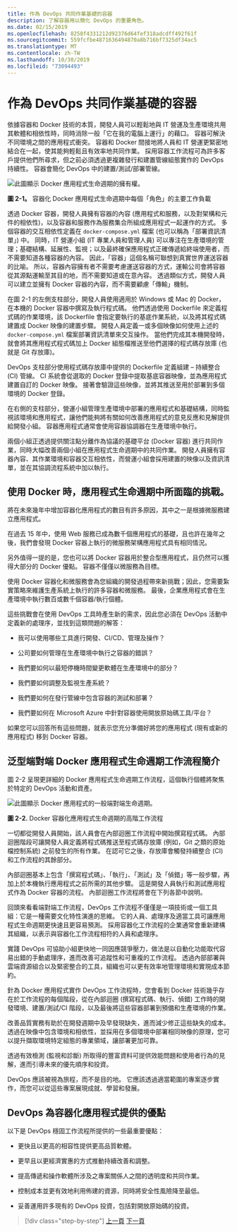 ```yaml
---
title: 作為 DevOps 共同作業基礎的容器
description: 了解容器用以簡化 DevOps 的重要角色。
ms.date: 02/15/2019
ms.openlocfilehash: 8258f4331212d92376d64fef318adcdff492f61f
ms.sourcegitcommit: 559fcfbe4871636494870a8b716bf7325df34ac5
ms.translationtype: MT
ms.contentlocale: zh-TW
ms.lasthandoff: 10/30/2019
ms.locfileid: "73094493"
---
```

# <a name="containers-as-the-foundation-for-devops-collaboration"></a>作為 DevOps 共同作業基礎的容器

依據容器和 Docker 技術的本質，開發人員可以輕鬆地與 IT 營運及生產環境共用其軟體和相依性時，同時消除一般「它在我的電腦上運行」的藉口。 容器可解決不同環境之間的應用程式衝突。 容器和 Docker 間接地將人員和 IT 營運更緊密地結合在一起，使其能夠輕鬆且有效率地共同作業。 採用容器工作流程可為許多客戶提供他們所尋求，但之前必須透過更複雜發行和建置管線組態實作的 DevOps 持續性。 容器會簡化 DevOps 中的建置/測試/部署管線。

![此圖顯示 Docker 應用程式生命週期的擁有權。](./media/containers-foundation-for-devops-collaboration/persona-workloads-docker-container-lifecycle.png)

**圖 2-1。** 容器化 Docker 應用程式生命週期中每個「角色」的主要工作負載

透過 Docker 容器，開發人員擁有容器的內容 (應用程式和服務，以及對架構和元件的相依性)，以及容器和服務作為服務集合所組成應用程式一起運作的方式。 多個容器的交互相依性定義在 `docker-compose.yml` 檔案 (也可以稱為「部署資訊清單」) 中。 同時，IT 營運小組 (IT 專業人員和管理人員) 可以專注在生產環境的管理；基礎結構、延展性、監視；以及最終確保應用程式正確傳遞給終端使用者，而不需要知道各種容器的內容。 因此，「容器」這個名稱可聯想到真實世界運送容器的比喻。 所以，容器內容擁有者不需要考慮運送容器的方式，運輸公司會將容器從其源點運輸至其目的地，而不需要知道或在意內容。 透過類似方式，開發人員可以建立並擁有 Docker 容器的內容，而不需要顧慮「傳輸」機制。

在圖 2-1 的左側支柱部分，開發人員使用適用於 Windows 或 Mac 的 Docker，在本機的 Docker 容器中撰寫及執行程式碼。 他們透過使用 Dockerfile 來定義程式碼的作業環境，該 Dockerfile 會指定要執行的基底作業系統，以及將其程式碼建置成 Docker 映像的建置步驟。 開發人員定義一或多個映像如何使用上述的 `docker-compose.yml` 檔案部署資訊清單來交互操作。 當他們完成其本機開發時，就會將其應用程式程式碼加上 Docker 組態檔推送至他們選擇的程式碼存放庫 (也就是 Git 存放庫)。

DevOps 支柱部分使用程式碼存放庫中提供的 Dockerfile 定義組建 – 持續整合 (CI) 管線。 CI 系統會從選取的 Docker 登錄中提取基底容器映像，並為應用程式建置自訂的 Docker 映像。 接著會驗證這些映像，並將其推送至用於部署到多個環境的 Docker 登錄。

在右側的支柱部分，營運小組管理生產環境中部署的應用程式和基礎結構，同時監視該環境和應用程式，讓他們能夠將有關如何改善應用程式的意見反應和見解提供給開發小組。 容器應用程式通常會使用容器協調器在生產環境中執行。

兩個小組正透過提供關注點分離作為協議的基礎平台 (Docker 容器) 進行共同作業，同時大幅改善兩個小組在應用程式生命週期中的共同作業。 開發人員擁有容器內容、其作業環境和容器交互相依性，而營運小組會採用建置的映像以及資訊清單，並在其協調流程系統中加以執行。

## <a name="challenges-in-application-life-cycle-when-using-docker"></a>使用 Docker 時，應用程式生命週期中所面臨的挑戰。

將在未來幾年中增加容器化應用程式的數目有許多原因，其中之一是根據微服務建立應用程式。

在過去 15 年中，使用 Web 服務已成為數千個應用程式的基礎，且也許在幾年之後，我們會發現 Docker 容器上執行的微服務架構應用程式具有相同情況。

另外值得一提的是，您也可以將 Docker 容器用於整合型應用程式，且仍然可以獲得大部分的 Docker 優點。 容器不僅僅以微服務為目標。

使用 Docker 容器化和微服務會為您組織的開發過程帶來新挑戰；因此，您需要紮實策略來維護生產系統上執行的許多容器和微服務。 最後，企業應用程式會在生產環境中執行數百或數千個容器/執行個體。

這些挑戰會在使用 DevOps 工具時產生新的需求，因此您必須在 DevOps 活動中定義新的處理序，並找到這類問題的解答：

- 我可以使用哪些工具進行開發、CI/CD、管理及操作？

- 公司要如何管理在生產環境中執行之容器的錯誤？

- 我們要如何以最短停機時間變更軟體在生產環境中的部分？

- 我們要如何調整及監視生產系統？

- 我們要如何在發行管線中包含容器的測試和部署？

- 我們要如何在 Microsoft Azure 中針對容器使用開放原始碼工具/平台？

如果您可以回答所有這些問題，就表示您充分準備好將您的應用程式 (現有或新的應用程式) 移到 Docker 容器。

## <a name="introduction-to-a-generic-end-to-end-docker-application-life-cycle-workflow"></a>泛型端對端 Docker 應用程式生命週期工作流程簡介

圖 2-2 呈現更詳細的 Docker 應用程式生命週期工作流程，這個執行個體將聚焦於特定的 DevOps 活動和資產。

![此圖顯示 Docker 應用程式的一般端對端生命週期。](./media/containers-foundation-for-devops-collaboration/generic-end-to-enddpcker-app-life-cycle.png)

**圖 2-2.** Docker 容器化應用程式生命週期的高階工作流程

一切都從開發人員開始，該人員會在內部迴圈工作流程中開始撰寫程式碼。 內部迴圈階段可讓開發人員定義將程式碼推送至程式碼存放庫 (例如，Git 之類的原始檔控制系統) 之前發生的所有作業。 在認可它之後，存放庫會觸發持續整合 (CI) 和工作流程的其餘部分。

內部迴圈基本上包含「撰寫程式碼」、「執行」、「測試」及「偵錯」等一般步驟，再加上於本機執行應用程式之前所需的其他步驟。 這是開發人員執行和測試應用程式作為 Docker 容器的流程。 內部迴圈工作流程將會在下列各節中說明。

回頭來看看端對端工作流程，DevOps 工作流程不僅僅是一項技術或一個工具組：它是一種需要文化特性演進的思維。 它的人員、處理序及適當工具可讓應用程式生命週期更快速且更容易預測。 採用容器化工作流程的企業通常會重新建構其組織，以表示與容器化工作流程相符的人員和處理序。

實踐 DevOps 可協助小組更快地一同因應競爭壓力，做法是以自動化功能取代容易出錯的手動處理序，進而改善可追蹤性和可重複的工作流程。 透過內部部署與雲端資源組合以及緊密整合的工具，組織也可以更有效率地管理環境和實現成本節約。

針為 Docker 應用程式實作 DevOps 工作流程時，您會看到 Docker 技術幾乎存在於工作流程的每個階段，從在內部迴圈 (撰寫程式碼、執行、偵錯) 工作時的開發環境、建置/測試/CI 階段，以及最後將這些容器部署到預備和生產環境的作業。

改善品質實務有助於在開發週期中及早發現缺失，進而減少修正這些缺失的成本。 透過在映像中包含環境和相依性，並採用在多個環境中部署相同映像的原理，您可以提升擷取環境特定組態的專業領域，讓部署更加可靠。

透過有效檢測 (監視和診斷) 所取得的豐富資料可提供效能問題和使用者行為的見解，進而引導未來的優先順序和投資。

DevOps 應該被視為旅程，而不是目的地。 它應該透過適當範圍的專案逐步實作，而您可以從這些專案展現成就、學習和發展。

## <a name="benefits-of-devops-for-containerized-applications"></a>DevOps 為容器化應用程式提供的優點

以下是 DevOps 穩固工作流程所提供的一些最重要優點：

- 更快且以更高的相容性提供更高品質軟體。

- 更早且以更經濟實惠的方式推動持續改善和調整。

- 提高傳遞和操作軟體所涉及之專案關係人之間的透明度和共同作業。

- 控制成本並更有效地利用佈建的資源，同時將安全性風險降至最低。

- 妥善運用許多現有的 DevOps 投資，包括對開放原始碼的投資。

>[!div class="step-by-step"]
>[上一頁](index.md)
>[下一頁](../Microsoft-platform-tools-containerized-apps/index.md)
